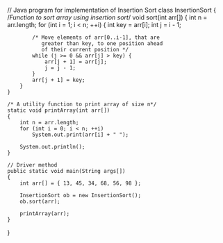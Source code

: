 // Java program for implementation of Insertion Sort 
class InsertionSort { 
    /*Function to sort array using insertion sort*/
    void sort(int arr[]) 
    { 
        int n = arr.length; 
        for (int i = 1; i < n; ++i) { 
            int key = arr[i]; 
            int j = i - 1; 
  
            /* Move elements of arr[0..i-1], that are 
               greater than key, to one position ahead 
               of their current position */
            while (j >= 0 && arr[j] > key) { 
                arr[j + 1] = arr[j]; 
                j = j - 1; 
            } 
            arr[j + 1] = key; 
        } 
    } 
  
    /* A utility function to print array of size n*/
    static void printArray(int arr[]) 
    { 
        int n = arr.length; 
        for (int i = 0; i < n; ++i) 
            System.out.print(arr[i] + " "); 
  
        System.out.println(); 
    } 
  
    // Driver method 
    public static void main(String args[]) 
    { 
        int arr[] = { 13, 45, 34, 68, 56, 98 }; 
  
        InsertionSort ob = new InsertionSort(); 
        ob.sort(arr); 
  
        printArray(arr); 
    } 
}
